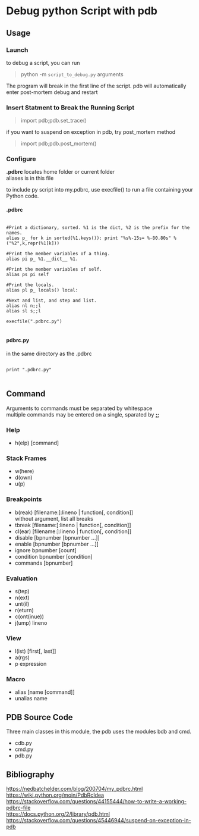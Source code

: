 Debug python Script with pdb
===
## Usage

### Launch

to debug a script, you can run

> python -m `script_to_debug.py` arguments

The program will break in the first line of the script.
pdb will automatically enter post-mortem debug and restart

### Insert Statment to Break the Running Script

> import pdb;pdb.set_trace()

if you want to suspend on exception in pdb, try post_mortem method

> import pdb;pdb.post_mortem()

### Configure

**.pdbrc** locates home folder or current folder  
aliases is in this file

to include py script into my.pdbrc, use execfile() to run a file containing your Python code.

#### .pdbrc

<pre>
<code data-language="python">
#Print a dictionary, sorted. %1 is the dict, %2 is the prefix for the names.
alias p_ for k in sorted(%1.keys()): print "%s%-15s= %-80.80s" % ("%2",k,repr(%1[k]))

#Print the member variables of a thing.
alias pi p_ %1.__dict__ %1.

#Print the member variables of self.
alias ps pi self

#Print the locals.
alias pl p_ locals() local:

#Next and list, and step and list.
alias nl n;;l
alias sl s;;l

execfile(".pdbrc.py")
</code>
</pre>


#### pdbrc.py
in the same directory as the .pdbrc

<pre>
<code data-language="python">
print ".pdbrc.py"
</code>
</pre>

## Command
Arguments to commands must be separated by whitespace  
multiple commands may be entered on a single, sparated by **;;**
### Help
* h(elp) [command]

### Stack Frames
* w(here)
* d(own)
* u(p)

### Breakpoints
* b(reak) [filename:]:lineno | function[, condition]]  
without argument, list all breaks
* tbreak [filename:]:lineno | function[, condition]] 
* cl(ear)  [filename:]:lineno | function[, condition]] 
* disable [bpnumber [bpnumber ...]]
* enable [bpnumber [bpnumber ...]]
* ignore bpnumber [count]
* condition bpnumber [condition]
* commands [bpnumber]
  
### Evaluation
* s(tep)
* n(ext)
* unt(il)
* r(eturn)
* c(ont(inue))
* j(ump) lineno

### View
* l(ist) [first[, last]]
* a(rgs)
* p expression

### Macro
* alias [name [command]]
* unalias name



## PDB Source Code

Three main classes in this module, the pdb uses the modules bdb and cmd.

* cdb.py
* cmd.py
* pdb.py

## Bibliography
<https://nedbatchelder.com/blog/200704/my_pdbrc.html>  
<https://wiki.python.org/moin/PdbRcIdea>  
<https://stackoverflow.com/questions/44155444/how-to-write-a-working-pdbrc-file>  
<https://docs.python.org/2/library/pdb.html>
<https://stackoverflow.com/questions/45446944/suspend-on-exception-in-pdb>

